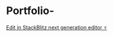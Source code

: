 # Portfolio-

[Edit in StackBlitz next generation editor ⚡️](https://stackblitz.com/~/github.com/aniruddhaadak80/Portfolio-)